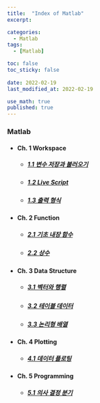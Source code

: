 ```yaml
---
title:  "Index of Matlab"
excerpt: 

categories:
  - Matlab
tags:
  - [Matlab]

toc: false
toc_sticky: false
 
date: 2022-02-19
last_modified_at: 2022-02-19

use_math: true
published: true
---
```


### Matlab
- #### Ch. 1 Workspace
  - ##### [1.1 변수 저장과 불러오기](https://pyohyu.github.io/matlab/mtl1.1)
  - ##### [1.2 Live Script](https://pyohyu.github.io/matlab/mtl1.2)
  - ##### [1.3 출력 형식](https://pyohyu.github.io/matlab/mtl1.3)

- #### Ch. 2 Function
  - ##### [2.1 기초 내장 함수](https://pyohyu.github.io/matlab/mtl2.1)
  - ##### [2.2 상수](https://pyohyu.github.io/matlab/mtl2.2)

- #### Ch. 3 Data Structure
  - ##### [3.1 벡터와 행렬](https://pyohyu.github.io/matlab/mtl3.1)
  - ##### [3.2 테이블 데이터](https://pyohyu.github.io/matlab/mtl3.2)
  - ##### [3.3 논리형 배열](https://pyohyu.github.io/matlab/mtl3.3)
  
- #### Ch. 4 Plotting
  - ##### [4.1 데이터 플로팅](https://pyohyu.github.io/matlab/mtl4.1)

- #### Ch. 5 Programming
  - ##### [5.1 의사 결정 분기](https://pyohyu.github.io/matlab/mtl5.1)
